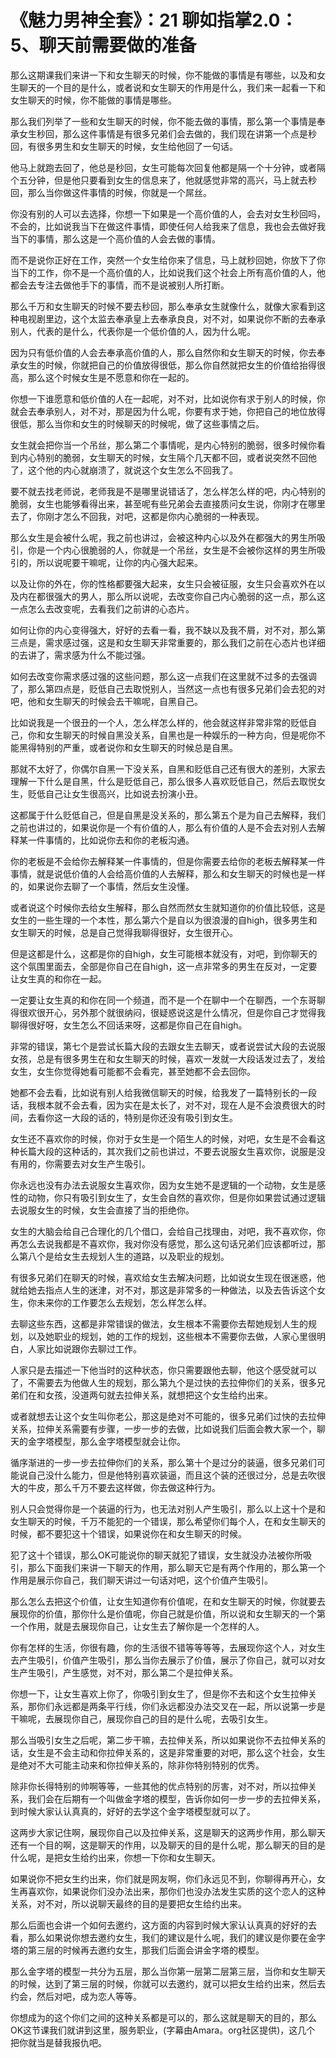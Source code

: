 # 《魅力男神全套》：21 聊如指掌2.0：5、聊天前需要做的准备

那么这期课我们来讲一下和女生聊天的时候，你不能做的事情是有哪些，以及和女生聊天的一个目的是什么，或者说和女生聊天的作用是什么，我们来一起看一下和女生聊天的时候，你不能做的事情是哪些。

那么我们列举了一些和女生聊天的时候，你不能去做的事情，那么第一个事情是奉承女生秒回，那么这件事情是有很多兄弟们会去做的，我们现在讲第一个点是秒回，有很多男生和女生聊天的时候，女生给他回了一句话。

他马上就跑去回了，他总是秒回，女生可能每次回复他都是隔一个十分钟，或者隔个五分钟，但是他只要看到女生的信息来了，他就感觉非常的高兴，马上就去秒回，那么当你做这件事情的时候，你就是一个屌丝。

你没有别的人可以去选择，你想一下如果是一个高价值的人，会去对女生秒回吗，不会的，比如说我当下在做这件事情，即使任何人给我来了信息，我也会去做好我当下的事情，那么这是一个高价值的人会去做的事情。

而不是说你正好在工作，突然一个女生给你来了信息，马上就秒回她，你放下了你当下的工作，你不是一个高价值的人，比如说我们这个社会上所有高价值的人，他都会去专注去做他手下的事情，而不是说被别人所打断。

那么千万和女生聊天的时候不要去秒回，那么奉承女生就像什么，就像大家看到这种电视剧里边，这个太监去奉承皇上去奉承良良，对不对，如果说你不断的去奉承别人，代表的是什么，代表你是一个低价值的人，因为什么呢。

因为只有低价值的人会去奉承高价值的人，那么自然你和女生聊天的时候，你去奉承女生的时候，你就把自己的价值放得很低，那么你自然就把女生的价值给抬得很高，那么这个时候女生是不愿意和你在一起的。

你想一下谁愿意和低价值的人在一起呢，对不对，比如说你有求于别人的时候，你就会去奉承别人，对不对，那是因为什么呢，你要有求于她，你把自己的地位放得很低，那么当你和女生的时候聊天的时候呢，做了这些事情之后。

女生就会把你当一个吊丝，那么第二个事情呢，是内心特别的脆弱，很多时候你看到内心特别的脆弱，女生聊天的时候，女生隔个几天都不回，或者说突然不回他了，这个他的内心就崩溃了，就说这个女生怎么不回我了。

要不就去找老师说，老师我是不是哪里说错话了，怎么样怎么样的吧，内心特别的脆弱，女生也能够看得出来，甚至呢有些兄弟会去直接质问女生说，你刚才在哪里去了，你刚才怎么不回我，对吧，这都是你内心脆弱的一种表现。

那么女生是会被什么呢，我之前也讲过，会被这种内心以及外在都强大的男生所吸引，你是一个内心很脆弱的人，你就是一个吊丝，女生是不会被你这样的男生所吸引的，所以说呢要干嘛呢，让你的内心强大起来。

以及让你的外在，你的性格都要强大起来，女生只会被征服，女生只会喜欢外在以及内在都很强大的男人，那么所以说呢，去改变你自己内心脆弱的这一点，那么这一点怎么去改变呢，去看我们之前讲的心态片。

如何让你的内心变得强大，好好的去看一看，我不缺以及我不屑，对不对，那么第三点是，需求感过强，这是和女生聊天非常重要的，那么我们之前在心态片也详细的去讲了，需求感为什么不能过强。

如何去改变你需求感过强的这些问题，那么这一点我们在这里就不过多的去强调了，那么第四点是，贬低自己去取悦别人，当然这一点也有很多兄弟们会去犯的对吧，他和女生聊天的时候会去干嘛呢，自黑自己。

比如说我是一个很丑的一个人，怎么样怎么样的，他会就这样非常非常的贬低自己，你和女生聊天的时候自黑没关系，自黑也是一种娱乐的一种方向，但是呢你不能黑得特别的严重，或者说你和女生聊天的时候总是自黑。

那就不太好了，你偶尔自黑一下没关系，自黑和贬低自己还有很大的差别，大家去理解一下什么是自黑，什么是贬低自己，那么很多人喜欢贬低自己，然后去取悦女生，贬低自己让女生很高兴，比如说去扮演小丑。

这都属于什么贬低自己，但是自黑是没关系的，那么第五个是为自己去解释，我们之前也讲过的，如果说你是一个有价值的人，那么有价值的人是不会去对别人去解释某一件事情的，比如说你去和你的老板沟通。

你的老板是不会给你去解释某一件事情的，但是你需要去给你的老板去解释某一件事情，就是说低价值的人会给高价值的人去解释，那么和女生聊天的时候也是一样的，如果说你去聊了一个事情，然后女生没懂。

或者说这个时候你去给女生解释，那么自然而然女生就知道你的价值比较低，这是女生的一些生理的一个本性，那么第六个是自以为很浪漫的自high，很多男生和女生聊天的时候，总是自己觉得我聊得很好，女生很开心。

但是这都是什么，这都是你的自high，女生可能根本就没有，对吧，到你聊天的这个氛围里面去，全部是你自己在自high，这一点非常多的男生在反对，一定要让女生真的和你在一起。

一定要让女生真的和你在同一个频道，而不是一个在聊中一个在聊西，一个东哥聊得很欢很开心，另外那个就很纳闷，很疑惑说这是什么情况，但是你自己才觉得我聊得很好呀，女生怎么不回话来呀，这都是你自己在自high。

非常的错误，第七个是尝试长篇大段的去跟女生去聊天，或者说尝试大段的去说服女孩，总是有很多男生在和女生聊天的时候，喜欢一发就一大段话发过去了，发给女生，女生你觉得她看可能都不会看完，甚至她都不会去回你。

她都不会去看，比如说有别人给我微信聊天的时候，给我发了一篇特别长的一段话，我根本就不会去看，因为实在是太长了，对不对，现在人是不会浪费很大的时间，去看你这一大段的话的，特别是你还没有吸引到女生。

女生还不喜欢你的时候，你对于女生是一个陌生人的时候，对吧，女生是不会看这种长篇大段的这种话的，其次我们之前也讲过，不要去说服女生喜欢你，说服是没有用的，你需要去对女生产生吸引。

你永远也没有办法去说服女生喜欢你，因为女生她不是逻辑的一个动物，女生是感性的动物，你只有吸引到女生了，女生会自然的喜欢你，但是你如果尝试通过逻辑去说服女生的时候，女生会直接了当的拒绝你。

女生的大脑会给自己合理化的几个借口，会给自己找理由，对吧，我不喜欢你，你再怎么去说我都是不喜欢你，我对你没有感觉，那么这句话兄弟们应该都听过，那么第八个是给女生去规划人生的道路，以及职业的规划。

有很多兄弟们在聊天的时候，喜欢给女生去解决问题，比如说女生现在很迷惑，他就给她去指点人生的迷津，对不对，那这是非常多的一种做法，以及去告诉这个女生，你未来你的工作要怎么去规划，怎么样怎么样。

去聊这些东西，这都是非常错误的做法，女生根本不需要你去帮她规划人生的规划，以及她职业的规划，她的工作的规划，这些根本不需要你去做，人家心里很明白，人家比如说跟你去聊过工作。

人家只是去描述一下他当时的这种状态，你只需要跟他去聊，他这个感受就可以了，不需要去为他做人生的规划，那么第九个是过快的去拉伸你们的关系，很多兄弟们在和女孩，没道两句就去拉伸关系，就想把这个女生给约出来。

或者就想去让这个女生叫你老公，那这是绝对不可能的，很多兄弟们过快的去拉伸关系，拉伸关系需要有步骤，一步一步的去做，比如说我们后面会教大家一个，聊天的金字塔模型，那么金字塔模型就会让你。

循序渐进的一步一步去拉伸你们的关系，那么第十个是过分的装逼，很多兄弟们可能说自己没什么能力，但是他特别喜欢装逼，而且这个装的还很过分，总是去吹很大的牛皮，那么千万不要去这样做，你去做这种行为。

别人只会觉得你是一个装逼的行为，也无法对别人产生吸引，那么以上这十个是和女生聊天的时候，千万不能犯的一个错误，那么希望你们每个人，在和女生聊天的时候，都不要犯这十个错误，如果说你在和女生聊天的时候。

犯了这十个错误，那么OK可能说你的聊天就犯了错误，女生就没办法被你所吸引，那么下面我们来讲一下聊天的作用，那么聊天它是有两个作用的，那么第一个作用是展示你自己，我们聊天讲过一句话对吧，这个价值产生吸引。

那么怎么去把这个价值，让女生知道你有价值呢，在和女生聊天的时候，你就要去展现你的价值，那你什么是价值呢，你自己就是价值，所以说和女生聊天的一个第一个作用，就是去展现你自己，让女生去了解你是一个怎样的人。

你有怎样的生活，你很有趣，你的生活很不错等等等等，去展现你这个人，对女生去产生吸引，价值产生吸引，那么当你去展示了价值，展示了你自己，就可以对女生产生吸引，产生感觉，对不对，那么第二个是拉伸关系。

你想一下，让女生喜欢上你了，你吸引到女生了，但是你不去和这个女生拉伸关系，那你们永远都是两条平行线，你们永远都没办法交叉在一起，所以说第一步是干嘛呢，去展现你自己，展现你自己的目的是什么呢，去吸引女生。

那么当吸引女生之后呢，第二步干嘛，去拉伸关系，所以如果说你不去拉伸关系的话，女生是不会主动和你拉伸关系的，这是非常重要的对吧，那么这个社会，女生是绝对不大可能主动来和你拉伸关系的，除非你特别特别的优秀。

除非你长得特别的帅啊等等，一些其他的优点特别的厉害，对不对，所以拉伸关系，我们会在后期有一个叫做金字塔的模型，告诉你如何一步一步的去拉伸关系，到时候大家认认真真的，好好的去学这个金字塔模型就可以了。

这两步大家记住啊，展现你自己以及拉伸关系，这是聊天的这两步作用，那么聊天还有一个目的啊，这是聊天的作用，以及聊天的目的是什么呢，那么聊天的目的是什么呢，是把女生给约出来，你想一下你和女生聊天。

如果说你不把女生约出来，你们就是网友啊，你们永远见不到，你聊得再开心，女生再喜欢你，如果说你们没办法出来，那你们也没办法发生实质的这个恋人的这种关系，对不对，所以说聊天最终的目的是要把女生给约出来。

那么后面也会讲一个如何去邀约，这方面的内容到时候大家认认真真的好好的去看，那么如果说你想去邀约女生，我们的建议是什么呢，我们的建议是你要在金字塔的第三层的时候再去邀约女生，那我们后面会讲金字塔的模型。

那么金字塔的模型一共分为五层，那么当你第一层第二层第三层，当你和女生聊天的时候，达到了第三层的时候，你就可以去邀约，就可以把女生给约出来，然后去约会，然后对吧，成为恋人等等。

你想成为的这个你们之间的这种关系都是可以的，那么这就是聊天的目的，那么OK这节课我们就讲到这里，服务职业，(字幕由Amara。org社区提供)，这几个 把你就当是替我报仇吧。

